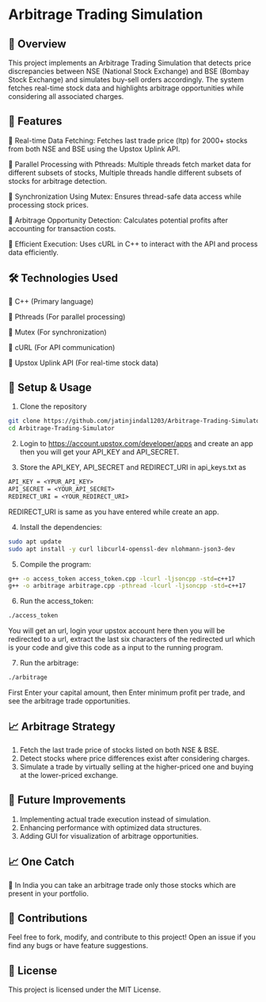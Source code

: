 # Arbitrage Trading Simulation


## 📌 Overview

This project implements an Arbitrage Trading Simulation that detects price discrepancies between NSE (National Stock Exchange) and BSE (Bombay Stock Exchange) and simulates buy-sell orders accordingly. The system fetches real-time stock data and highlights arbitrage opportunities while considering all associated charges.


## 🚀 Features

📌 Real-time Data Fetching: Fetches last trade price (ltp) for 2000+ stocks from both NSE and BSE using the Upstox Uplink API.

📌 Parallel Processing with Pthreads: Multiple threads fetch market data for different subsets of stocks, Multiple threads handle different subsets of stocks for arbitrage detection.

📌 Synchronization Using Mutex: Ensures thread-safe data access while processing stock prices.

📌 Arbitrage Opportunity Detection: Calculates potential profits after accounting for transaction costs.

📌 Efficient Execution: Uses cURL in C++ to interact with the API and process data efficiently.


## 🛠️ Technologies Used

📌 C++ (Primary language)

📌 Pthreads (For parallel processing)

📌 Mutex (For synchronization)

📌 cURL (For API communication)

📌 Upstox Uplink API (For real-time stock data)


## 🔧 Setup & Usage

1. Clone the repository
```bash
git clone https://github.com/jatinjindal1203/Arbitrage-Trading-Simulator.git
cd Arbitrage-Trading-Simulator
```
2. Login to <https://account.upstox.com/developer/apps> and create an app then you will get your API_KEY and API_SECRET.

3. Store the API_KEY, API_SECRET and REDIRECT_URI in api_keys.txt as
```txt
API_KEY = <YPUR_API_KEY>
API_SECRET = <YOUR_API_SECRET>
REDIRECT_URI = <YOUR_REDIRECT_URI>
```
REDIRECT_URI is same as you have entered while create an app.

4. Install the dependencies:
```bash
sudo apt update
sudo apt install -y curl libcurl4-openssl-dev nlohmann-json3-dev
```
5. Compile the program:
```bash
g++ -o access_token access_token.cpp -lcurl -ljsoncpp -std=c++17
g++ -o arbitrage arbitrage.cpp -pthread -lcurl -ljsoncpp -std=c++17
```

6. Run the access_token:
```bash
./access_token
```
You will get an url, login your upstox account here then you will be redirected to a url, extract the last six characters of the redirected url which is your code and give this code as a input to the running program.

7. Run the arbitrage:
```bash
./arbitrage
```
First Enter your capital amount, then Enter minimum profit per trade, and see the arbitrage trade opportunities.


## 📈 Arbitrage Strategy

1. Fetch the last trade price of stocks listed on both NSE & BSE.
2. Detect stocks where price differences exist after considering charges.
3. Simulate a trade by virtually selling at the higher-priced one and buying at the lower-priced exchange.


## 📌 Future Improvements

1. Implementing actual trade execution instead of simulation.
2. Enhancing performance with optimized data structures.
3. Adding GUI for visualization of arbitrage opportunities.


## 📈 One Catch

📌 In India you can take an arbitrage trade only those stocks which are present in your portfolio.


## 🤝 Contributions

Feel free to fork, modify, and contribute to this project! Open an issue if you find any bugs or have feature suggestions.


## 📜 License

This project is licensed under the MIT License.
